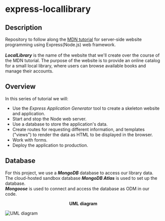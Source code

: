 # express-locallibrary

## **Description**

Repository to follow along the [MDN tutorial](https://developer.mozilla.org/en-US/docs/Learn/Server-side/Express_Nodejs) for server-side website programming using Express(Node.js) web framework.
<br><br>
***LocalLibrary*** is the name of the website that we'll create over the course of the MDN tutorial. The purpose of the website is to provide an online catalog for a small local library, where users can browse available books and manage their accounts.
<br>

## **Overview**
In this series of tutorial we will:

- Use the *Express Application Generator* tool to create a skeleton website and application.
- Start and stop the Node web server.
- Use a database to store the application's data.
- Create routes for requesting different information, and templates ("views") to render the data as HTML to be displayed in the browser.
- Work with forms.
- Deploy the application to production.

## **Database**
For this project, we use a ***MongoDB*** database to access our library data.<br>
The cloud-hosted sandbox database ***MongoDB Atlas*** is used to set up the database.<br>
***Mongoose*** is used to connect and access the database as ODM in our code.
**<p align=center>UML diagram</p>**
![UML diagram](https://developer.mozilla.org/en-US/docs/Learn/Server-side/Express_Nodejs/mongoose/library_website_-_mongoose_express.png)